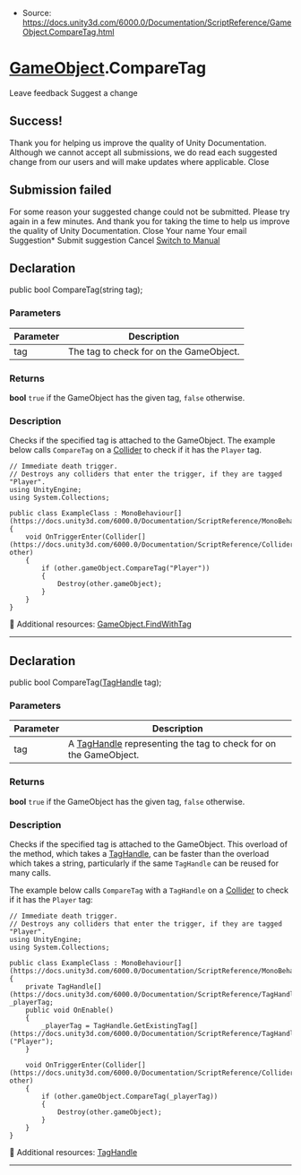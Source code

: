 * Source: https://docs.unity3d.com/6000.0/Documentation/ScriptReference/GameObject.CompareTag.html

#  [GameObject](https://docs.unity3d.com/6000.0/Documentation/ScriptReference/GameObject.html).CompareTag
Leave feedback
Suggest a change
## Success!
Thank you for helping us improve the quality of Unity Documentation. Although we cannot accept all submissions, we do read each suggested change from our users and will make updates where applicable.
Close
## Submission failed
For some reason your suggested change could not be submitted. Please <a>try again</a> in a few minutes. And thank you for taking the time to help us improve the quality of Unity Documentation.
Close
Your name Your email Suggestion* Submit suggestion
Cancel
[Switch to Manual](https://docs.unity3d.com/6000.0/Documentation/Manual/class-GameObject.html "Go to GameObject Component in the Manual")
## Declaration
public bool CompareTag(string tag); 
### Parameters
Parameter | Description  
---|---  
tag | The tag to check for on the GameObject.  
### Returns
**bool** `true` if the GameObject has the given tag, `false` otherwise. 
### Description
Checks if the specified tag is attached to the GameObject.
The example below calls `CompareTag` on a [Collider](https://docs.unity3d.com/6000.0/Documentation/ScriptReference/Collider.html) to check if it has the `Player` tag.
```
// Immediate death trigger.
// Destroys any colliders that enter the trigger, if they are tagged "Player".
using UnityEngine;
using System.Collections;  
  
public class ExampleClass : MonoBehaviour[](https://docs.unity3d.com/6000.0/Documentation/ScriptReference/MonoBehaviour.html)
{
    void OnTriggerEnter(Collider[](https://docs.unity3d.com/6000.0/Documentation/ScriptReference/Collider.html) other)
    {
        if (other.gameObject.CompareTag("Player"))
        {
            Destroy(other.gameObject);
        }
    }
}

```

Additional resources: [GameObject.FindWithTag](https://docs.unity3d.com/6000.0/Documentation/ScriptReference/GameObject.FindWithTag.html)
* * *
## Declaration
public bool CompareTag([TagHandle](https://docs.unity3d.com/6000.0/Documentation/ScriptReference/TagHandle.html) tag); 
### Parameters
Parameter | Description  
---|---  
tag | A [TagHandle](https://docs.unity3d.com/6000.0/Documentation/ScriptReference/TagHandle.html) representing the tag to check for on the GameObject.  
### Returns
**bool** `true` if the GameObject has the given tag, `false` otherwise. 
### Description
Checks if the specified tag is attached to the GameObject.
This overload of the method, which takes a [TagHandle](https://docs.unity3d.com/6000.0/Documentation/ScriptReference/TagHandle.html), can be faster than the overload which takes a string, particularly if the same `TagHandle` can be reused for many calls.  
  
The example below calls `CompareTag` with a `TagHandle` on a [Collider](https://docs.unity3d.com/6000.0/Documentation/ScriptReference/Collider.html) to check if it has the `Player` tag:
```
// Immediate death trigger.
// Destroys any colliders that enter the trigger, if they are tagged "Player".
using UnityEngine;
using System.Collections;  
  
public class ExampleClass : MonoBehaviour[](https://docs.unity3d.com/6000.0/Documentation/ScriptReference/MonoBehaviour.html)
{
    private TagHandle[](https://docs.unity3d.com/6000.0/Documentation/ScriptReference/TagHandle.html) _playerTag;
    public void OnEnable()
    {
        _playerTag = TagHandle.GetExistingTag[](https://docs.unity3d.com/6000.0/Documentation/ScriptReference/TagHandle.GetExistingTag.html)("Player");
    }  
  
    void OnTriggerEnter(Collider[](https://docs.unity3d.com/6000.0/Documentation/ScriptReference/Collider.html) other)
    {
        if (other.gameObject.CompareTag(_playerTag))
        {
            Destroy(other.gameObject);
        }
    }
}
```

Additional resources: [TagHandle](https://docs.unity3d.com/6000.0/Documentation/ScriptReference/TagHandle.html)
* * *
